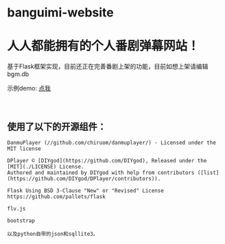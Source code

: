 # banguimi-website
<h1>人人都能拥有的个人番剧弹幕网站！</h1>
<p>基于Flask框架实现，目前还正在完善番剧上架的功能，目前如想上架请编辑bgm.db</p>
示例demo: <a href="http://101.43.140.188">点我</a><br/><br/><br/>
<h2>使用了以下的开源组件：</h2>

~~~
DanmuPlayer (//github.com/chiruom/danmuplayer/) - Licensed under the MIT license

DPlayer © [DIYgod](https://github.com/DIYgod), Released under the [MIT](./LICENSE) License.
Authored and maintained by DIYgod with help from contributors ([list](https://github.com/DIYgod/DPlayer/contributors)).

Flask Using BSD 3-Clause "New" or "Revised" License
https://github.com/pallets/flask

flv.js

bootstrap

以及python自带的json和sqllite3。
~~~
